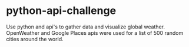 # python-api-challenge
Use python and api's to gather data and visualize global weather. OpenWeather and Google Places apis were used for a list of 500 random cities around the world.
